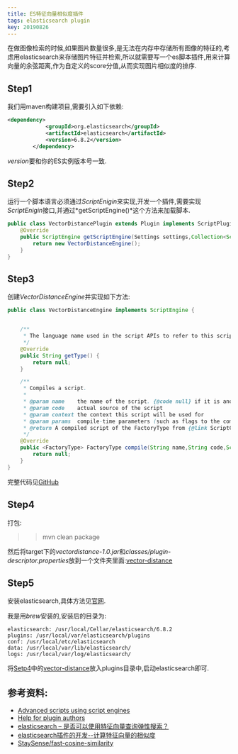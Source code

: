 ```yaml
---
title: ES特征向量相似度插件
tags: elasticsearch plugin  
key: 20190826
---
```


在做图像检索的时候,如果图片数量很多,是无法在内存中存储所有图像的特征的,考虑用elasticsearch来存储图片特征并检索,所以就需要写一个es脚本插件,用来计算向量的余弦距离,作为自定义的score分值,从而实现图片相似度的排序.

## Step1

我们用maven构建项目,需要引入如下依赖:

```xml
<dependency>
            <groupId>org.elasticsearch</groupId>
            <artifactId>elasticsearch</artifactId>
            <version>6.8.2</version>
        </dependency>
```

*version*要和你的ES实例版本号一致.

## Step2

运行一个脚本语言必须通过*ScriptEnigin*来实现,开发一个插件,需要实现*ScriptEnigin*接口,并通过*getScriptEngine()*这个方法来加载脚本.

```java
public class VectorDistancePlugin extends Plugin implements ScriptPlugin {
    @Override
    public ScriptEngine getScriptEngine(Settings settings,Collection<ScriptContext<?>> contexts) {
        return new VectorDistanceEngine();
    }
}
```

## Step3

创建*VectorDistanceEngine*并实现如下方法:

```java
public class VectorDistanceEngine implements ScriptEngine {


    /**
     * The language name used in the script APIs to refer to this scripting backend.
     */
    @Override
    public String getType() {
        return null;
    }

    /**
     * Compiles a script.
     *
     * @param name    the name of the script. {@code null} if it is anonymous (inline). For a stored script, its the identifier.
     * @param code    actual source of the script
     * @param context the context this script will be used for
     * @param params  compile-time parameters (such as flags to the compiler)
     * @return A compiled script of the FactoryType from {@link ScriptContext}
     */
    @Override
    public <FactoryType> FactoryType compile(String name,String code,ScriptContext<FactoryType> context,Map<String, String> params) {
        return null;
    }
}

```

完整代码见[GitHub](https://github.com/yshhuang/es-plugin-vector-diatance)

## Step4
打包:
>> mvn clean package

然后将target下的*vectordistance-1.0.jar*和*classes/plugin-descriptor.properties*放到一个文件夹里面:[vector-distance]()

## Step5
安装elasticsearch,具体方法见[官网](https://www.elastic.co/).

我是用*brew*安装的,安装后的目录为:
```shell
elasticsearch: /usr/local/Cellar/elasticsearch/6.8.2
plugins: /usr/local/var/elasticsearch/plugins
conf: /usr/local/etc/elasticsearch
data: /usr/local/var/lib/elasticsearch/
logs: /usr/local/var/log/elasticsearch/
```
将[Setp4](#step4)中的[vector-distance]()放入plugins目录中,启动elasticsearch即可.


## 参考资料:
* [Advanced scripts using script engines](https://www.elastic.co/guide/en/elasticsearch/reference/current/modules-scripting-engine.html#modules-scripting-engine)
* [Help for plugin authors](https://www.elastic.co/guide/en/elasticsearch/plugins/7.3/plugin-authors.html)
* [elasticsearch – 是否可以使用特征向量查询弹性搜索？](http://www.voidcn.com/article/p-tsyhktin-bur.html)
* [elasticsearch插件的开发--计算特征向量的相似度](https://www.cnblogs.com/whb-20160329/p/10472717.html)
* [StaySense/fast-cosine-similarity](https://github.com/StaySense/fast-cosine-similarity)